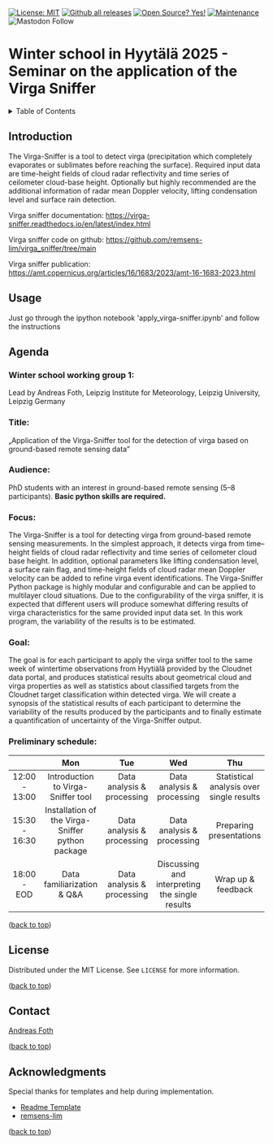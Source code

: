 <a name="top"></a>

<!--[![Python package](https://github.com/remsens-lim/pyMakeRetrieval/actions/workflows/python-package.yml/badge.svg)](https://github.com/remsens-lim/pyMakeRetrieval/actions/workflows/python-package.yml) -->
<!--[![Pylint](https://github.com/remsens-lim/pyMakeRetrieval/actions/workflows/pylint.yml/badge.svg)](https://github.com/remsens-lim/pyMakeRetrieval/actions/workflows/pylint.yml) -->
<!--[![DOI](https://zenodo.org/badge/DOI/10.5281/zenodo.10014291.svg)](https://doi.org/10.5281/zenodo.10014291) -->
[![License: MIT](https://img.shields.io/badge/License-MIT-yellow.svg)](https://opensource.org/licenses/MIT)
[![Github all releases](https://img.shields.io/github/downloads/Naereen/StrapDown.js/total.svg)](https://github.com/WillyWallace/winter_school_HYT_2025/releases/)
[![Open Source? Yes!](https://badgen.net/badge/Open%20Source%20%3F/Yes%21/blue?icon=github)](https://github.com/Naereen/badges/)
[![Maintenance](https://img.shields.io/badge/Maintained%3F-yes-green.svg)](https://github.com/WillyWallace/winter_school_HYT_2025/graphs/commit-activity)
![Mastodon Follow](https://img.shields.io/mastodon/follow/109461236453474330?domain=https%3A%2F%2Fmeteo.social&logoColor=%230066cc&style=social)

# Winter school in Hyytälä 2025 - Seminar on the application of the Virga Sniffer

<!-- TABLE OF CONTENTS -->
<details>
  <summary>Table of Contents</summary>
  <ol>
    <li><a href="#Introduction">Introduction</a></li>
    <!-- <li><a href="#Installation">Installation</a></li>    <!-- <li><a href="#contributing">Contributing</a></li> -->
    <li><a href="#Usage">Usage</a></li>
    <li><a href="#agenda">Agenda</a></li>
    <!-- <li><a href="#contributing">Contributing</a></li> -->
    <li><a href="#license">License</a></li>
    <li><a href="#contact">Contact</a></li>
    <li><a href="#acknowledgments">Acknowledgments</a></li>
  </ol>
</details>

## Introduction

The Virga-Sniffer is a tool to detect virga (precipitation which completely evaporates or sublimates before reaching the surface). Required input data are time-height fields of cloud radar reflectivity and time series of ceilometer cloud-base height. Optionally but highly recommended are the additional information of radar mean Doppler velocity, lifting condensation level and surface rain detection.

Virga sniffer documentation: https://virga-sniffer.readthedocs.io/en/latest/index.html

Virga sniffer code on github: https://github.com/remsens-lim/virga_sniffer/tree/main

Virga sniffer publication: https://amt.copernicus.org/articles/16/1683/2023/amt-16-1683-2023.html

<!-- USAGE -->
## Usage

Just go through the ipython notebook 'apply_virga-sniffer.ipynb' and follow the instructions

<!-- agenda -->
## Agenda

### Winter school working group 1:
Lead by Andreas Foth, Leipzig Institute for Meteorology, Leipzig University, Leipzig Germany
### Title:
„Application of the Virga-Sniffer tool for the detection of virga based on ground-based remote sensing data”

### Audience:
PhD students with an interest in ground-based remote sensing (5–8 participants). **Basic python skills are required.**

### Focus:
The Virga-Sniffer is a tool for detecting virga from ground-based remote sensing measurements. In the simplest approach, it detects virga from time–height fields of cloud radar reflectivity and time series of ceilometer cloud base height. In addition, optional parameters like lifting condensation level, a surface rain flag, and time-height fields of cloud radar mean Doppler velocity can be added to refine virga event identifications. The Virga-Sniffer Python package is highly modular and configurable and can be applied to multilayer cloud situations. Due to the configurability of the virga sniffer, it is expected that different users will produce somewhat differing results of virga characteristics for the same provided input data set. In this work program, the variability of the results is to be estimated.

### Goal:
The goal is for each participant to apply the virga sniffer tool to the same week of wintertime observations from Hyytiälä provided by the Cloudnet data portal, and produces statistical results about geometrical cloud and virga properties as well as statistics about classified targets from the Cloudnet target classification within detected virga. We will create a synopsis of the statistical results of each participant to determine the variability of the results produced by the participants and to finally estimate a quantification of uncertainty of the Virga-Sniffer output.

### Preliminary schedule:

|          |   Mon             |   Tue           | Wed             |  Thu           |  Fri            |
|:--------:|:-----------------:|:---------------:|:---------------:|:--------------:|:---------------:|
| 12:00<br>-<br>13:00 | Introduction to Virga-Sniffer tool  | Data analysis & processing | Data analysis & processing | Statistical analysis over single results |  |
| 15:30<br>-<br>16:30 | Installation of the Virga-Sniffer python package  | Data analysis & processing | Data analysis & processing | Preparing presentations | Presentation of single results and discussion |
| 18:00<br>-<br>EOD | Data familiarization & Q&A  | Data analysis & processing | Discussing and interpreting the single results | Wrap up & feedback |  |

<p text-align="right">(<a href="#top">back to top</a>)</p>

<!-- LICENSE -->
## License

Distributed under the MIT License. See `LICENSE` for more information.

<p text-align="right">(<a href="#top">back to top</a>)</p>

<!-- CONTACT -->
## Contact

[Andreas Foth](https://www.uni-leipzig.de/personenprofil/mitarbeiter/dr-andreas-foth)


<p text-align="right">(<a href="#top">back to top</a>)</p>

<!-- ACKNOWLEDGMENTS -->
## Acknowledgments

Special thanks for templates and help during implementation.

* [Readme Template](https://github.com/othneildrew/Best-README-Template)
* [remsens-lim](https://github.com/remsens-lim/virga_sniffer)

<p text-align="right">(<a href="#top">back to top</a>)</p>

